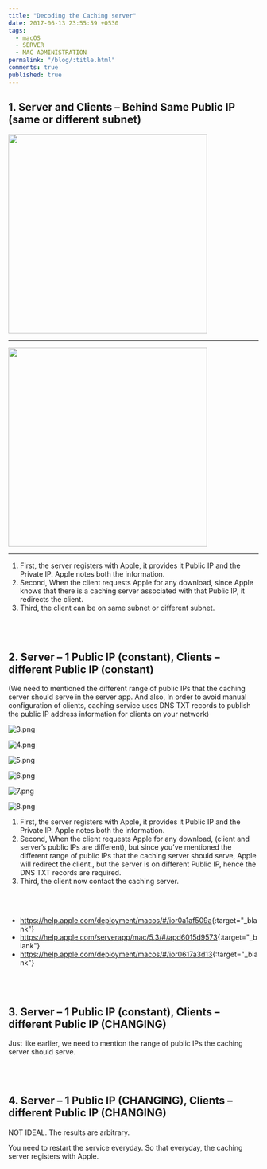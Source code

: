 ```yaml
---
title: "Decoding the Caching server"
date: 2017-06-13 23:55:59 +0530
tags:
  - macOS
  - SERVER
  - MAC ADMINISTRATION
permalink: "/blog/:title.html"
comments: true
published: true
---
```


## 1. Server and Clients – Behind Same Public IP (same or different subnet)

<img src="/assets/images/blog-posts-images/2017/caching-server/1.png" width="400">

***

<img src="/assets/images/blog-posts-images/2017/caching-server/2.png" width="400">

***

1. First, the server registers with Apple, it provides it Public IP and the Private IP.  Apple notes both the information.
2. Second, When the client requests Apple for  any download, since Apple knows that there is a caching server associated with that Public IP, it redirects the client.
3. Third, the client can be on same subnet or different subnet.

<br/> <br/>


## 2. Server – 1 Public IP (constant), Clients – different Public IP (constant)


(We need to mentioned the different range of public IPs that the caching server should serve in the server app. And also, In order to avoid manual configuration of clients, caching service uses DNS TXT records to publish the public IP address information for clients on your network)


![3.png](/assets/images/blog-posts-images/2017/caching-server/3.png)

![4.png](/assets/images/blog-posts-images/2017/caching-server/4.png)

![5.png](/assets/images/blog-posts-images/2017/caching-server/5.png)

![6.png](/assets/images/blog-posts-images/2017/caching-server/6.png)

![7.png](/assets/images/blog-posts-images/2017/caching-server/7.png)

![8.png](/assets/images/blog-posts-images/2017/caching-server/8.png)


1. First, the server registers with Apple, it provides it Public IP and the Private IP.  Apple notes both the information.
2. Second, When the client requests Apple for  any download, (client and server’s public IPs are different), but since you’ve mentioned the different range of public IPs that the caching server should serve, Apple will redirect the client., but the server is on different Public IP, hence the DNS TXT records are required.
3. Third, the client now contact the caching server.

<br/> <br/>

- <https://help.apple.com/deployment/macos/#/ior0a1af509a>{:target="_blank"}
- <https://help.apple.com/serverapp/mac/5.3/#/apd6015d9573>{:target="_blank"}
- <https://help.apple.com/deployment/macos/#/ior0617a3d13>{:target="_blank"}

<br/> <br/>

## 3. Server – 1 Public IP (constant), Clients – different Public IP (CHANGING)



Just like earlier, we need to mention the range of public IPs the caching server should serve.

<br/> <br/>

## 4. Server – 1 Public IP (CHANGING), Clients – different Public IP (CHANGING)


NOT IDEAL. The results are arbitrary.

You need to restart the service everyday. So that everyday, the caching server registers with Apple.
